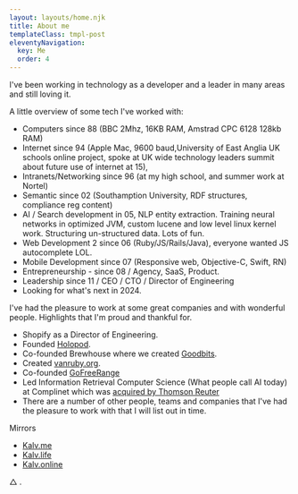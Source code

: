```yaml
---
layout: layouts/home.njk
title: About me
templateClass: tmpl-post
eleventyNavigation:
  key: Me
  order: 4
---
```


I've been working in technology as a developer and a leader in many areas and still loving it.

A little overview of some tech I've worked with:

- Computers since 88 (BBC 2Mhz, 16KB RAM, Amstrad CPC 6128 128kb RAM)
- Internet since 94 (Apple Mac, 9600 baud,University of East Anglia UK schools online project, spoke at UK wide technology leaders summit about future use of internet at 15),
- Intranets/Networking since 96 (at my high school, and summer work at Nortel)
- Semantic since 02 (Southamption University, RDF structures, compliance reg content)
- AI / Search development in 05, NLP entity extraction. Training neural networks in optimized JVM, custom lucene and low level linux kernel work. Structuring un-structured data. Lots of fun.
- Web Development 2 since 06 (Ruby/JS/Rails/Java), everyone wanted JS autocomplete LOL.
- Mobile Development since 07 (Responsive web, Objective-C, Swift, RN)
- Entrepreneurship - since 08 / Agency, SaaS, Product.
- Leadership since 11 / CEO / CTO / Director of Engineering
- Looking for what's next in 2024.

I've had the pleasure to work at some great companies and with wonderful people. Highlights that I'm proud and thankful for.

- Shopify as a Director of Engineering.
- Founded [Holopod](https://holopod.com).
- Co-founded Brewhouse where we created [Goodbits](https://goodbits.io).
- Created [vanruby.org](Vanruby).
- Co-founded [GoFreeRange](https://gofreerange.com)
- Led Information Retrieval Computer Science (What people call AI today) at Complinet which was [acquired by Thomson Reuter](https://ir.thomsonreuters.com/news-releases/news-release-details/thomson-reuters-acquire-complinet)
- There are a number of other people, teams and companies that I've had the pleasure to work with that I will list out in time.

Mirrors

- [Kalv.me](https://kalv.me)
- [Kalv.life](https://kalv.life)
- [Kalv.online](https://kalv.online)

△ .
